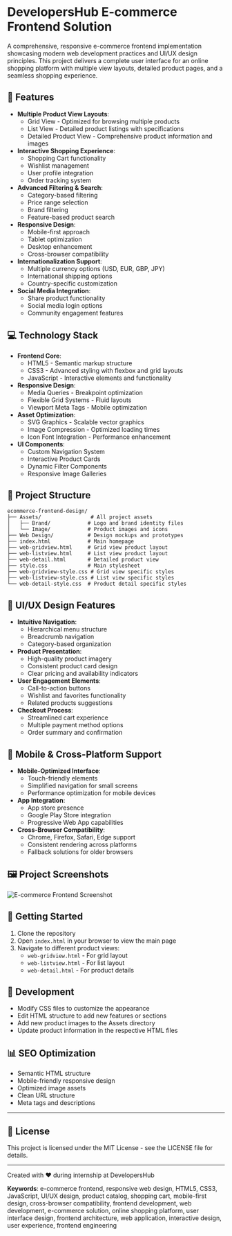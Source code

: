 # DevelopersHub E-commerce Frontend Solution

A comprehensive, responsive e-commerce frontend implementation showcasing modern web development practices and UI/UX design principles. This project delivers a complete user interface for an online shopping platform with multiple view layouts, detailed product pages, and a seamless shopping experience.

## 🚀 Features

- **Multiple Product View Layouts**:
  - Grid View - Optimized for browsing multiple products
  - List View - Detailed product listings with specifications
  - Detailed Product View - Comprehensive product information and images
- **Interactive Shopping Experience**:
  - Shopping Cart functionality
  - Wishlist management
  - User profile integration
  - Order tracking system
- **Advanced Filtering & Search**:
  - Category-based filtering
  - Price range selection
  - Brand filtering
  - Feature-based product search
- **Responsive Design**:
  - Mobile-first approach
  - Tablet optimization
  - Desktop enhancement
  - Cross-browser compatibility
- **Internationalization Support**:
  - Multiple currency options (USD, EUR, GBP, JPY)
  - International shipping options
  - Country-specific customization
- **Social Media Integration**:
  - Share product functionality
  - Social media login options
  - Community engagement features

## 💻 Technology Stack

- **Frontend Core**:
  - HTML5 - Semantic markup structure
  - CSS3 - Advanced styling with flexbox and grid layouts
  - JavaScript - Interactive elements and functionality
- **Responsive Design**:
  - Media Queries - Breakpoint optimization
  - Flexible Grid Systems - Fluid layouts
  - Viewport Meta Tags - Mobile optimization
- **Asset Optimization**:
  - SVG Graphics - Scalable vector graphics
  - Image Compression - Optimized loading times
  - Icon Font Integration - Performance enhancement
- **UI Components**:
  - Custom Navigation System
  - Interactive Product Cards
  - Dynamic Filter Components
  - Responsive Image Galleries

## 📁 Project Structure

```
ecommerce-frontend-design/
├── Assets/                # All project assets
│   ├── Brand/            # Logo and brand identity files
│   └── Image/            # Product images and icons
├── Web Design/           # Design mockups and prototypes
├── index.html            # Main homepage
├── web-gridview.html     # Grid view product layout
├── web-listview.html     # List view product layout
├── web-detail.html       # Detailed product view
├── style.css             # Main stylesheet
├── web-gridview-style.css # Grid view specific styles
├── web-listview-style.css # List view specific styles
└── web-detail-style.css  # Product detail specific styles
```

## 🎨 UI/UX Design Features

- **Intuitive Navigation**:
  - Hierarchical menu structure
  - Breadcrumb navigation
  - Category-based organization
- **Product Presentation**:
  - High-quality product imagery
  - Consistent product card design
  - Clear pricing and availability indicators
- **User Engagement Elements**:
  - Call-to-action buttons
  - Wishlist and favorites functionality
  - Related products suggestions
- **Checkout Process**:
  - Streamlined cart experience
  - Multiple payment method options
  - Order summary and confirmation

## 📱 Mobile & Cross-Platform Support

- **Mobile-Optimized Interface**:
  - Touch-friendly elements
  - Simplified navigation for small screens
  - Performance optimization for mobile devices
- **App Integration**:
  - App store presence
  - Google Play Store integration
  - Progressive Web App capabilities
- **Cross-Browser Compatibility**:
  - Chrome, Firefox, Safari, Edge support
  - Consistent rendering across platforms
  - Fallback solutions for older browsers

## 🖼️ Project Screenshots

![E-commerce Frontend Screenshot](Web%20Design/web-main.jpg)

## 🚀 Getting Started

1. Clone the repository
2. Open `index.html` in your browser to view the main page
3. Navigate to different product views:
   - `web-gridview.html` - For grid layout
   - `web-listview.html` - For list layout
   - `web-detail.html` - For product details

## 🔧 Development

- Modify CSS files to customize the appearance
- Edit HTML structure to add new features or sections
- Add new product images to the Assets directory
- Update product information in the respective HTML files

## 📊 SEO Optimization

- Semantic HTML structure
- Mobile-friendly responsive design
- Optimized image assets
- Clean URL structure
- Meta tags and descriptions

---

## 📝 License

This project is licensed under the MIT License - see the LICENSE file for details.

---

Created with ❤️ during internship at DevelopersHub

**Keywords**: e-commerce frontend, responsive web design, HTML5, CSS3, JavaScript, UI/UX design, product catalog, shopping cart, mobile-first design, cross-browser compatibility, frontend development, web development, e-commerce solution, online shopping platform, user interface design, frontend architecture, web application, interactive design, user experience, frontend engineering
